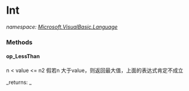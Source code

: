 ﻿
# Int
_namespace: [Microsoft.VisualBasic.Language](N-Microsoft.VisualBasic.Language.md)_



### Methods

#### op_LessThan
n < value <= n2
 假若n 大于value，则返回最大值，上面的表达式肯定不成立

_returns: _



